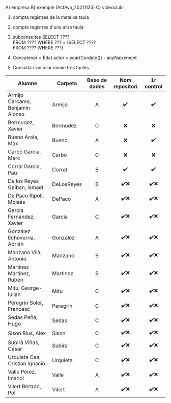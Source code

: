 A) empresa
B) exemple  (ActAva_20211125)
C) videoclub


1) compta registres de la mateixa taula
2) compta registres d'una altra taula
3) subconsultes
    SELECT ????    
    FROM ????
    WHERE ??? = (SELECT ????    
                FROM ????
                WHERE ???)
                
4) Concatenar = Edat actor = year(Curdate()) - anyNaixement
5) Consulta i vincular minim tres taules






|Alumne|Carpeta|Base de dades|Nom repositori|1r control|
|---|---|:---:|:---:|:---:|
|Armijo Carcamo, Benjamin Alonso|Armijo|A|✔️|✔️|
|Bermudez, Xavier|Bermudez|C|❌|❌|
|Bueno Arola, Max|Bueno|A|❌|✔️|
|Carbó Garcia, Marc|Carbo|C|❌|❌|
|Corral Garcia, Pau|Corral|B|✔️|✔️|
|De los Reyes Galban, Ismael|DeLosReyes|B|✔️❌|✔️❌|
|De Paco Ripoll, Moisés|DePaco|A|✔️❌|✔️❌|
|Garcia Fernández, Xavier|Garcia|C|✔️❌|✔️❌|
|González Echeverria, Adrián|Gonzalez|A|✔️❌|✔️❌|
|Manzano Vilà, Antonio|Manzano|B|✔️❌|✔️❌|
|Martínez Martínez, Rubén|Martinez|B|✔️❌|✔️❌|
|Mitu, George-Iulian|Mitu|C|✔️❌|✔️❌|
|Peregrin Soler, Francesc|Peregrin|C|✔️❌|✔️❌|
|Sedas Peña, Hugo|Sedas|C|✔️❌|✔️❌|
|Sison Rius, Alex|Sison|C|✔️❌|✔️❌|
|Subirà Viñas, César|Subira|C|✔️❌|✔️❌|a
|Urquieta Cea, Cristian Ignacio|Urquieta|C|✔️❌|✔️❌|
|Valle Pérez, Imanol|Valle|A|✔️❌|✔️❌|
|Vilert Bertran, Pol|Vilert|A|✔️❌|✔️❌|